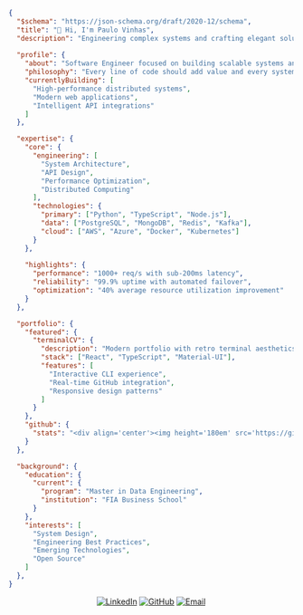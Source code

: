 ```json
{
  "$schema": "https://json-schema.org/draft/2020-12/schema",
  "title": "👋 Hi, I'm Paulo Vinhas",
  "description": "Engineering complex systems and crafting elegant solutions",
  
  "profile": {
    "about": "Software Engineer focused on building scalable systems and solving complex challenges",
    "philosophy": "Every line of code should add value and every system should be built to evolve",
    "currentlyBuilding": [
      "High-performance distributed systems",
      "Modern web applications",
      "Intelligent API integrations"
    ]
  },

  "expertise": {
    "core": {
      "engineering": [
        "System Architecture",
        "API Design",
        "Performance Optimization",
        "Distributed Computing"
      ],
      "technologies": {
        "primary": ["Python", "TypeScript", "Node.js"],
        "data": ["PostgreSQL", "MongoDB", "Redis", "Kafka"],
        "cloud": ["AWS", "Azure", "Docker", "Kubernetes"]
      }
    },
    
    "highlights": {
      "performance": "1000+ req/s with sub-200ms latency",
      "reliability": "99.9% uptime with automated failover",
      "optimization": "40% average resource utilization improvement"
    }
  },

  "portfolio": {
    "featured": {
      "terminalCV": {
        "description": "Modern portfolio with retro terminal aesthetics",
        "stack": ["React", "TypeScript", "Material-UI"],
        "features": [
          "Interactive CLI experience",
          "Real-time GitHub integration",
          "Responsive design patterns"
        ]
      }
    },
    "github": {
      "stats": "<div align='center'><img height='180em' src='https://github-readme-stats.vercel.app/api?username=pmatheusvinhas&show_icons=true&theme=dark&include_all_commits=true&count_private=true'/></div>"
    }
  },

  "background": {
    "education": {
      "current": {
        "program": "Master in Data Engineering",
        "institution": "FIA Business School"
      }
    },
    "interests": [
      "System Design",
      "Engineering Best Practices",
      "Emerging Technologies",
      "Open Source"
    ]
  },
}
```

<div align="center">
  
[![LinkedIn](https://img.shields.io/badge/LinkedIn-0077B5?style=for-the-badge&logo=linkedin&logoColor=white)](https://www.linkedin.com/in/paulo-vinhas/)
[![GitHub](https://img.shields.io/badge/GitHub-100000?style=for-the-badge&logo=github&logoColor=white)](https://github.com/pmatheusvinhas)
[![Email](https://img.shields.io/badge/Email-D14836?style=for-the-badge&logo=gmail&logoColor=white)](mailto:paulomatheusvinhas@gmail.com)

</div>
